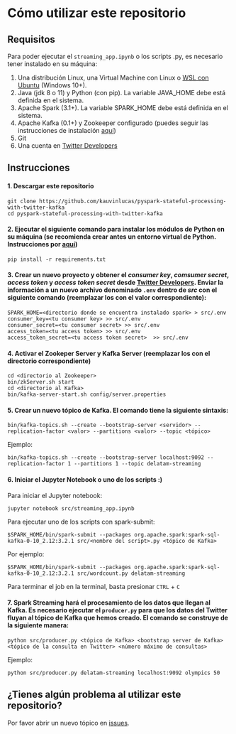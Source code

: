# Cómo utilizar este repositorio
## Requisitos
Para poder ejecutar el `streaming_app.ipynb` o los scripts .py, es necesario tener instalado en su máquina:
1. Una distribución Linux, una Virtual Machine con Linux o [WSL con Ubuntu](https://ubuntu.com/wsl) (Windows 10+).
2. Java (jdk 8 o 11) y Python (con pip). La variable JAVA_HOME debe está definida en el sistema.
3. Apache Spark (3.1+). La variable SPARK_HOME debe está definida en el sistema.
4. Apache Kafka (0.1+) y Zookeeper configurado (puedes seguir las instrucciones de instalación [aquí](https://www.tutorialspoint.com/apache_kafka/apache_kafka_installation_steps.htm))
5. Git
6. Una cuenta en [Twitter Developers](https://developer.twitter.com)

## Instrucciones
#### 1. Descargar este repositorio
```
git clone https://github.com/kauvinlucas/pyspark-stateful-processing-with-twitter-kafka
cd pyspark-stateful-processing-with-twitter-kafka
```

#### 2. Ejecutar el siguiente comando para instalar los módulos de Python en su máquina (se recomienda crear antes un entorno virtual de Python. Instrucciones por [aquí](https://docs.python.org/es/3.8/library/venv.html))
```
pip install -r requirements.txt
```

#### 3. Crear un nuevo proyecto y obtener el *consumer key*, *comsumer secret*, *access token* y *access token secret* desde [Twitter Developers](https://developer.twitter.com/en/portal/dashboard). Enviar la información a un nuevo archivo denominado `.env` dentro de *src* con el siguiente comando (reemplazar los <valor> con el valor correspondiente):
```
SPARK_HOME=<directorio donde se encuentra instalado spark> > src/.env
consumer_key=<tu consumer key> >> src/.env
consumer_secret=<tu consumer secret> >> src/.env
access_token=<tu access token> >> src/.env
access_token_secret=<tu access token secret>  >> src/.env
```

#### 4. Activar el Zookeper Server y Kafka Server (reemplazar los <valor> con el directorio correspondiente)
```
cd <directorio al Zookeeper>
bin/zkServer.sh start
cd <directorio al Kafka>
bin/kafka-server-start.sh config/server.properties
```

#### 5. Crear un nuevo tópico de Kafka. El comando tiene la siguiente sintaxis:
```
bin/kafka-topics.sh --create --bootstrap-server <servidor> --replication-factor <valor> --partitions <valor> --topic <tópico>
```

Ejemplo:
```
bin/kafka-topics.sh --create --bootstrap-server localhost:9092 --replication-factor 1 --partitions 1 --topic delatam-streaming
```

#### 6. Iniciar el Jupyter Notebook o uno de los scripts :)
Para iniciar el Jupyter notebook:
```
jupyter notebook src/streaming_app.ipynb
```

Para ejecutar uno de los scripts con spark-submit:
```
$SPARK_HOME/bin/spark-submit --packages org.apache.spark:spark-sql-kafka-0-10_2.12:3.2.1 src/<nombre del script>.py <tópico de Kafka>
```

Por ejemplo:
```
$SPARK_HOME/bin/spark-submit --packages org.apache.spark:spark-sql-kafka-0-10_2.12:3.2.1 src/wordcount.py delatam-streaming
```

Para terminar el job en la terminal, basta presionar `CTRL` + `C`

#### 7. Spark Streaming hará el procesamiento de los datos que llegan al Kafka. Es necesario ejecutar el `producer.py` para que los datos del Twitter fluyan al tópico de Kafka que hemos creado. El comando se construye de la siguiente manera:
```
python src/producer.py <tópico de Kafka> <bootstrap server de Kafka> <tópico de la consulta en Twitter> <número máximo de consultas>
```

Ejemplo:
```
python src/producer.py delatam-streaming localhost:9092 olympics 50
```

## ¿Tienes algún problema al utilizar este repositorio?
Por favor abrir un nuevo tópico en [issues](https://github.com/kauvinlucas/pyspark-stateful-processing-with-twitter-kafka/issues).